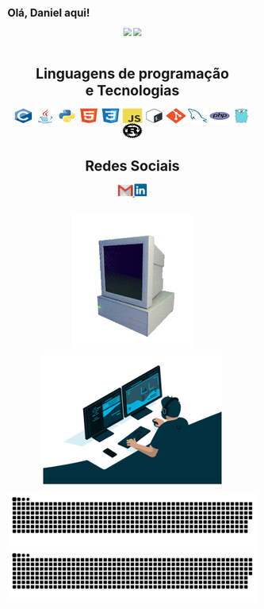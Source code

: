 ## Olá, Daniel aqui!

<div align="center">
 
  <img height="190em" src="https://github-readme-stats.vercel.app/api?username=GulDaniel&show_icons=true&&theme=aura&count_private=true"/>
  
  <img height="190em" src="https://github-readme-stats.vercel.app/api/top-langs/?username=GulDaniel&layout=compact&langs_count=16&theme=aura"/>
</div>
<br>

<div>
    <div align="center">
    <h1 align="center">Linguagens de programação <br>e Tecnologias</h1>
    <img align="center" height="30" width="40" alt="c-icon" src="https://raw.githubusercontent.com/devicons/devicon/master/icons/c/c-original.svg">
    <img align="center" alt="java-icon" height="30" width="40" src="https://github.com/devicons/devicon/blob/master/icons/java/java-original.svg">
    <img align="center" alt="python-icon" height="30" width="40" src="https://raw.githubusercontent.com/devicons/devicon/master/icons/python/python-original.svg">
    <img align="center" height="30" width="40" alt="html-icon" src="https://raw.githubusercontent.com/devicons/devicon/master/icons/html5/html5-original.svg">
    <img align="center" height="30" width="40" alt="css-icon" src="https://raw.githubusercontent.com/devicons/devicon/master/icons/css3/css3-original.svg">
    <img align="center" height="30" width="40" alt="js-icon"  src="https://raw.githubusercontent.com/devicons/devicon/master/icons/javascript/javascript-original.svg">
  <img align="center" height="30" width="40" alt="bash-icon" src="https://github.com/devicons/devicon/blob/master/icons/bash/bash-original.svg">
    <img align="center" alt="git-icon" height="30" width="40" src="https://raw.githubusercontent.com/devicons/devicon/master/icons/git/git-original.svg">
     <img align="center" alt="mysql-icon" height="30" width="40" src="https://github.com/devicons/devicon/blob/master/icons/mysql/mysql-original.svg">
     <img align="center" alt="php-icon" height="30" width="40" src="https://github.com/devicons/devicon/blob/master/icons/php/php-original.svg">
    <img align="center" alt="go-icon" height="30" width="40" src="https://github.com/devicons/devicon/blob/master/icons/go/go-original.svg">
    <img align="center" alt="rust-icon" height="30" width="40" src="https://github.com/devicons/devicon/blob/master/icons/rust/rust-plain.svg">
   </div>
   <div align="center">
  <h1 align="center">Redes Sociais</h1>
    <a href = "mailto: araujo.daniel1400@gmail.com">
    <img width="30" src="gmail.svg">
    </a>
    <a href = "https://www.linkedin.com/in/daniel-oliveira-276675258/">
    <img width="25" src="linkedin.svg">
    </a>
    </div><br><br>
    <div align="center">
     <img height="270" alt-"pc-friend src="pcfriend.gif">
    <img height="270" alt="code-time" src="coding.gif">
    </div>
</div>
  
![github contribution grid snake animation](https://raw.githubusercontent.com/GulDaniel/GulDaniel/output/github-contribution-grid-snake-dark.svg#gh-dark-mode-only)![github contribution grid snake animation](https://raw.githubusercontent.com/GulDaniel/GulDaniel/output/github-contribution-grid-snake.svg#gh-light-mode-only)
